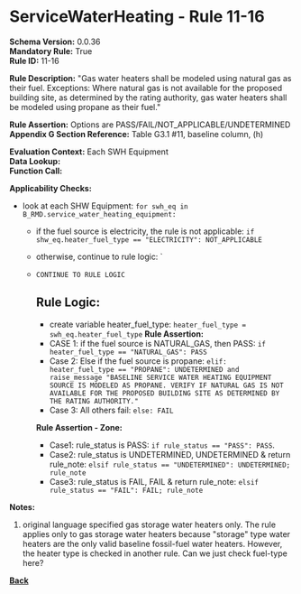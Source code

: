 # ServiceWaterHeating - Rule 11-16

**Schema Version:** 0.0.36  
**Mandatory Rule:** True  
**Rule ID:** 11-16  

**Rule Description:** "Gas water heaters shall be modeled using natural gas as their fuel.  Exceptions: Where natural gas is not available for the proposed building site, as determined by the rating authority, gas water heaters shall be modeled using propane as their fuel."  

**Rule Assertion:** Options are PASS/FAIL/NOT_APPLICABLE/UNDETERMINED  
**Appendix G Section Reference:** Table G3.1 #11, baseline column, (h)  

**Evaluation Context:** Each SWH Equipment  
**Data Lookup:**   
**Function Call:**


**Applicability Checks:**
- look at each SHW Equipment: `for swh_eq in B_RMD.service_water_heating_equipment:`
  - if the fuel source is electricity, the rule is not applicable: `if shw_eq.heater_fuel_type == "ELECTRICITY": NOT_APPLICABLE`
  - otherwise, continue to rule logic: `
  - `CONTINUE TO RULE LOGIC`
    ## Rule Logic:
    - create variable heater_fuel_type: `heater_fuel_type = swh_eq.heater_fuel_type`
    **Rule Assertion:**  
    - CASE 1: if the fuel source is NATURAL_GAS, then PASS: `if heater_fuel_type == "NATURAL_GAS": PASS`
    - Case 2: Else if the fuel source is propane: `elif: heater_fuel_type == "PROPANE": UNDETERMINED and raise_message "BASELINE SERVICE WATER HEATING EQUIPMENT SOURCE IS MODELED AS PROPANE. VERIFY IF NATURAL GAS IS NOT AVAILABLE FOR THE PROPOSED BUILDING SITE AS DETERMINED BY THE RATING AUTHORITY."`
    - Case 3: All others fail: `else: FAIL`

     **Rule Assertion - Zone:**
    - Case1: rule_status is PASS: `if rule_status == "PASS": PASS`.
    - Case2: rule_status is UNDETERMINED, UNDETERMINED & return rule_note: `elsif rule_status == "UNDETERMINED": UNDETERMINED; rule_note`
    - Case3: rule_status is FAIL, FAIL & return rule_note: `elsif rule_status == "FAIL": FAIL; rule_note`


**Notes:**

1. original language specified gas storage water heaters only.  The rule applies only to gas storage water heaters because "storage" type water heaters are the only valid baseline fossil-fuel water heaters.  However, the heater type is checked in another rule.  Can we just check fuel-type here?

**[Back](../_toc.md)**

